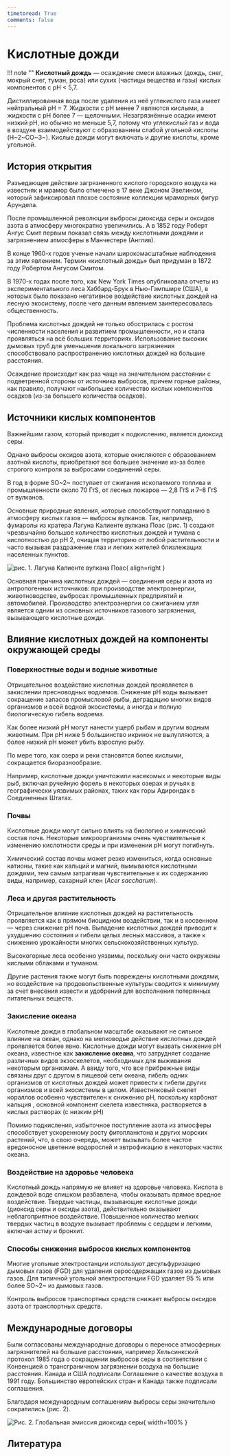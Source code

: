 ```yaml
---
timetoread: True
comments: false
---
```


# Кислотные дожди

!!! note ""
    **Кислотный дождь** — осаждение смеси влажных (дождь, снег, мокрый снег, туман, роса) или сухих (частицы вещества и газы) кислых компонентов с pH < 5,7.

Дистиллированная вода после удаления из неё углекислого газа имеет нейтральный pH = 7. Жидкости с pH менее 7 являются кислыми, а жидкости с pH более 7 — щелочными. Незагрязнённые осадки имеют низкий pH, но обычно не меньше 5,7, потому что углекислый газ и вода в воздухе взаимодействуют с образованием слабой угольной кислоты (H~2~CO~3~). Кислые дожди могут включать и другие кислоты, кроме угольной.

## История открытия

Разъедающее действие загрязненного кислого городского воздуха на известняк и мрамор было отмечено в 17 веке Джоном Эвелином, который зафиксировал плохое состояние коллекции мраморных фигур Арундела.

После промышленной революции выбросы диоксида серы и оксидов азота в атмосферу многократно увеличились. А в 1852 году Роберт Ангус Смит первым показал связь между кислотными дождями и загрязнением атмосферы в Манчестере (Англия).

В конце 1960-х годов ученые начали широкомасштабные наблюдения за этим явлением. Термин «кислотный дождь» был придуман в 1872 году Робертом Ангусом Смитом.

В 1970-х годах после того, как New York Times опубликовала отчеты из экспериментального леса Хаббард-Брук в Нью-Гэмпшире (США), в которых было показано негативное воздействие кислотных дождей на лесную экосистему, после чего данным явлением заинтересовалась общественность.

Проблема кислотных дождей не только обострилась с ростом численности населения и развитием промышленности, но и стала проявляться на всё больших территориях. Использование высоких дымовых труб для уменьшения локального загрязнения способствовало распространению кислотных дождей на большие расстояния.

Осаждение происходит как раз чаще на значительном расстоянии с подветренной стороны от источника выбросов, причем горные районы, как правило, получают наибольшее количество кислых компонентов осадков (из-за большего количества осадков).

## Источники кислых компонентов

Важнейшим газом, который приводит к подкислению, является диоксид серы.

Однако выбросы оксидов азота, которые окисляются с образованием азотной кислоты, приобретают все большее значение из-за более строгого контроля за выбросами соединений серы.

В год в форме SO~2~ поступает от сжигания ископаемого топлива и промышленности около 70 ГтS, от лесных пожаров — 2,8 ГтS и 7–8 ГтS от вулканов.

Основные природные явления, которые способствуют попаданию в атмосферу кислых газов — выбросы вулканов. Так, например, фумаролы из кратера Лагуна Калиенте вулкана Поас (рис. 1) создают чрезвычайно большое количество кислотных дождей и тумана с кислотностью до pH 2, очищая территорию от любой растительности и часто вызывая раздражение глаз и легких жителей близлежащих населенных пунктов.

![рис. 1. Лагуна Калиенте вулкана Поас](../../media/laguna-kaliente-vulkana-poas.jpg){ align=right }

Основная причина кислотных дождей — соединения серы и азота из антропогенных источников: при производстве электроэнергии, животноводстве, выбросах промышленных предприятий и автомобилей. Производство электроэнергии со сжиганием угля является одним из основных источников газового загрязнения, вызывающего кислотные дожди.

## Влияние кислотных дождей на компоненты окружающей среды

### Поверхностные воды и водные животные

Отрицательное воздействие кислотных дождей проявляется в закислении пресноводных водоемов. Снижение pH воды вызывает сокращение запасов промысловой рыбы, деградацию многих видов организмов и всей водной экосистемы, а иногда и полную биологическую гибель водоема.

Как более низкий pH могут нанести ущерб рыбам и другим водным животным. При pH ниже 5 большинство икринок не вылупляются, а более низкий pH может убить взрослую рыбу.

По мере того, как озера и реки становятся более кислыми, сокращается биоразнообразие.

Например, кислотные дожди уничтожили насекомых и некоторые виды рыб, включая ручейную форель в некоторых озерах и ручьях в географически уязвимых районах, таких как горы Адирондак в Соединенных Штатах.

### Почвы

Кислотные дожди могут сильно влиять на биологию и химический состав почв. Некоторые микроорганизмы очень чувствительные к изменению кислотности среды и при изменении pH могут погибнуть.

Химический состав почвы может резко измениться, когда основные катионы, такие как кальций и магний, вымываются кислотными дождями, тем самым затрагивая чувствительные к их содержанию виды, например, сахарный клен (_Acer saccharum_).

### Леса и другая растительность

Отрицательное влияние кислотных дождей на растительность проявляется как в прямом биоцидном воздействии, так и в косвенном — через снижение pH почв. Выпадение кислотных дождей приводит к ухудшению состояния и гибели целых лесных массивов, а также к снижению урожайности многих сельскохозяйственных культур.

Высокогорные леса особенно уязвимы, поскольку они часто окружены кислыми облаками и туманом.

Другие растения также могут быть повреждены кислотными дождями, но воздействие на продовольственные культуры сводится к минимуму за счет внесения извести и удобрений для восполнения потерянных питательных веществ.

### Закисление океана

Кислотные дожди в глобальном масштабе оказывают не сильное влияние на океан, однако на мелководье действие кислотных дождей проявляется более явно. Кислотные дожди могут вызвать снижение pH океана, известное как **закисление океана**, что затрудняет создание различных видов экзоскелетов, необходимых для выживания некоторым организмам. А ввиду того, что все прибрежные виды связаны друг с другом в пищевой сети океана, гибель одних организмов от кислотных дождей может привести к гибели других организмов и всей экосистемы в целом. Известняковый скелет кораллов особенно чувствителен к снижению pH, поскольку карбонат кальция , основной компонент скелета известняка, растворяется в кислых растворах (с низким pH)

Помимо подкисления, избыточное поступление азота из атмосферы способствует ускоренному росту фитопланктона и других морских растений, что, в свою очередь, может вызывать более частое вредоносное цветение водорослей и эвтрофикацию в некоторых частях океана.

### Воздействие на здоровье человека

Кислотный дождь напрямую не влияет на здоровье человека. Кислота в дождевой воде слишком разбавлена, чтобы оказывать прямое вредное воздействие. Твердые частицы, вызывающие кислотные дожди (диоксид серы и оксиды азота), действительно оказывают неблагоприятное воздействие. Повышенное количество мелких твердых частиц в воздухе вызывает проблемы с сердцем и легкими, включая астму и бронхит.

### Способы снижения выбросов кислых компонентов

Многие угольные электростанции используют десульфуризацию дымовых газов (FGD) для удаления серосодержащих газов из дымовых газов. Для типичной угольной электростанции FGD удаляет 95 % или более SO~2~ из дымовых газов.

Контроль выбросов транспортных средств снижает выбросы оксидов азота от транспортных средств.

## Международные договоры

Были согласованы международные договоры о переносе атмосферных загрязнителей на большие расстояния, например Хельсинкский протокол 1985 года о сокращении выбросов серы в соответствии с Конвенцией о трансграничном загрязнении воздуха на большие расстояния. Канада и США подписали Соглашение о качестве воздуха в 1991 году. Большинство европейских стран и Канада также подписали соглашения.

Благодаря международным соглашениям выбросы серы значительно сократились (рис. 2).

![Рис. 2. Глобальная эмиссия диоксида серы](../../media/globalnaya-emissiya-dioksida-sery.svg){ width=100% }

## Литература

